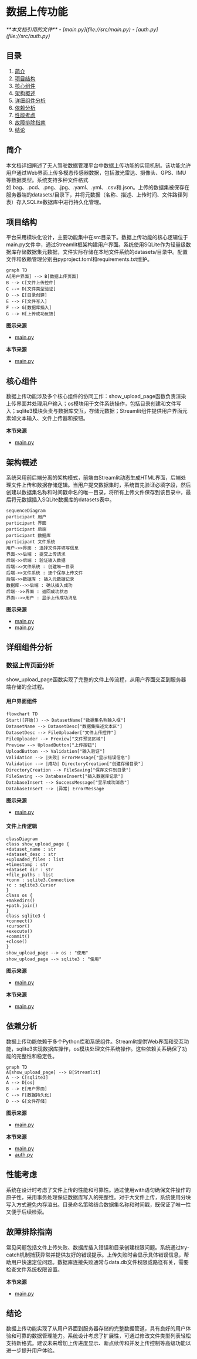 # 数据上传功能

<cite>
**本文档引用的文件**
- [main.py](file://src/main.py)
- [auth.py](file://src/auth.py)
</cite>

## 目录
1. [简介](#简介)
2. [项目结构](#项目结构)
3. [核心组件](#核心组件)
4. [架构概述](#架构概述)
5. [详细组件分析](#详细组件分析)
6. [依赖分析](#依赖分析)
7. [性能考虑](#性能考虑)
8. [故障排除指南](#故障排除指南)
9. [结论](#结论)

## 简介
本文档详细阐述了无人驾驶数据管理平台中数据上传功能的实现机制。该功能允许用户通过Web界面上传多模态传感器数据，包括激光雷达、摄像头、GPS、IMU等数据类型。系统支持多种文件格式如.bag、.pcd、.png、.jpg、.yaml、.yml、.csv和.json。上传的数据集被保存在服务器端的datasets/目录下，并将元数据（名称、描述、上传时间、文件路径列表）存入SQLite数据库中进行持久化管理。

## 项目结构
平台采用模块化设计，主要功能集中在src目录下。数据上传功能的核心逻辑位于main.py文件中，通过Streamlit框架构建用户界面。系统使用SQLite作为轻量级数据库存储数据集元数据，文件实际存储在本地文件系统的datasets/目录中。配置文件和依赖管理分别由pyproject.toml和requirements.txt维护。

```mermaid
graph TD
A[用户界面] --> B[数据上传页面]
B --> C[文件上传控件]
C --> D[文件类型验证]
D --> E[目录创建]
E --> F[文件写入]
F --> G[数据库插入]
G --> H[上传成功反馈]
```

**图示来源**
- [main.py](file://src/main.py#L464-L523)

**本节来源**
- [main.py](file://src/main.py#L1-L806)

## 核心组件
数据上传功能涉及多个核心组件的协同工作：show_upload_page函数负责渲染上传界面并处理用户输入；os模块用于文件系统操作，包括目录创建和文件写入；sqlite3模块负责与数据库交互，存储元数据；Streamlit组件提供用户界面元素如文本输入、文件上传器和按钮。

**本节来源**
- [main.py](file://src/main.py#L464-L523)

## 架构概述
系统采用前后端分离的架构模式，前端由Streamlit动态生成HTML界面，后端处理文件上传和数据存储逻辑。当用户提交数据集时，系统首先验证必填字段，然后创建以数据集名称和时间戳命名的唯一目录，将所有上传文件保存到该目录中，最后将元数据插入SQLite数据库的datasets表中。

```mermaid
sequenceDiagram
participant 用户
participant 界面
participant 后端
participant 数据库
participant 文件系统
用户->>界面 : 选择文件并填写信息
界面->>后端 : 提交上传请求
后端->>后端 : 验证输入数据
后端->>文件系统 : 创建唯一目录
后端->>文件系统 : 逐个保存上传文件
后端->>数据库 : 插入元数据记录
数据库-->>后端 : 确认插入成功
后端-->>界面 : 返回成功状态
界面-->>用户 : 显示上传成功消息
```

**图示来源**
- [main.py](file://src/main.py#L464-L523)
- [main.py](file://src/main.py#L382-L418)

## 详细组件分析

### 数据上传页面分析
show_upload_page函数实现了完整的文件上传流程，从用户界面交互到服务器端存储的全过程。

#### 用户界面组件
```mermaid
flowchart TD
Start([开始]) --> DatasetName["数据集名称输入框"]
DatasetName --> DatasetDesc["数据集描述文本区"]
DatasetDesc --> FileUploader["文件上传控件"]
FileUploader --> Preview["文件预览区域"]
Preview --> UploadButton["上传按钮"]
UploadButton --> Validation["输入验证"]
Validation --> |失败| ErrorMessage["显示错误信息"]
Validation --> |成功| DirectoryCreation["创建存储目录"]
DirectoryCreation --> FileSaving["保存文件到目录"]
FileSaving --> DatabaseInsert["插入数据库记录"]
DatabaseInsert --> SuccessMessage["显示成功消息"]
DatabaseInsert --> |异常| ErrorMessage
```

**图示来源**
- [main.py](file://src/main.py#L464-L523)

#### 文件上传逻辑
```mermaid
classDiagram
class show_upload_page {
+dataset_name : str
+dataset_desc : str
+uploaded_files : list
+timestamp : str
+dataset_dir : str
+file_paths : list
+conn : sqlite3.Connection
+c : sqlite3.Cursor
}
class os {
+makedirs()
+path.join()
}
class sqlite3 {
+connect()
+cursor()
+execute()
+commit()
+close()
}
show_upload_page --> os : "使用"
show_upload_page --> sqlite3 : "使用"
```

**图示来源**
- [main.py](file://src/main.py#L464-L523)

**本节来源**
- [main.py](file://src/main.py#L464-L523)

## 依赖分析
数据上传功能依赖于多个Python库和系统组件。Streamlit提供Web界面和交互功能，sqlite3实现数据库操作，os模块处理文件系统操作。这些依赖关系确保了功能的完整性和稳定性。

```mermaid
graph TD
A[show_upload_page] --> B[Streamlit]
A --> C[sqlite3]
A --> D[os]
B --> E[用户界面]
C --> F[数据持久化]
D --> G[文件存储]
```

**图示来源**
- [main.py](file://src/main.py#L464-L523)

**本节来源**
- [main.py](file://src/main.py#L1-L806)
- [auth.py](file://src/auth.py#L1-L98)

## 性能考虑
系统在设计时考虑了文件上传的性能和可靠性。通过使用with语句确保文件操作的原子性，采用事务处理保证数据库写入的完整性。对于大文件上传，系统使用分块写入方式避免内存溢出。目录命名策略结合数据集名称和时间戳，既保证了唯一性又便于后续检索。

## 故障排除指南
常见问题包括文件上传失败、数据库插入错误和目录创建权限问题。系统通过try-catch机制捕获异常并提供友好的错误提示。上传失败时会显示具体错误信息，帮助用户快速定位问题。数据库连接失败通常与data.db文件权限或路径有关，需要检查文件系统权限设置。

**本节来源**
- [main.py](file://src/main.py#L497-L523)

## 结论
数据上传功能实现了从用户界面到服务器存储的完整数据管道，具有良好的用户体验和可靠的数据管理能力。系统设计考虑了扩展性，可通过修改文件类型列表轻松支持新格式。建议未来增加上传进度显示、断点续传和并发上传控制等高级功能以进一步提升用户体验。
